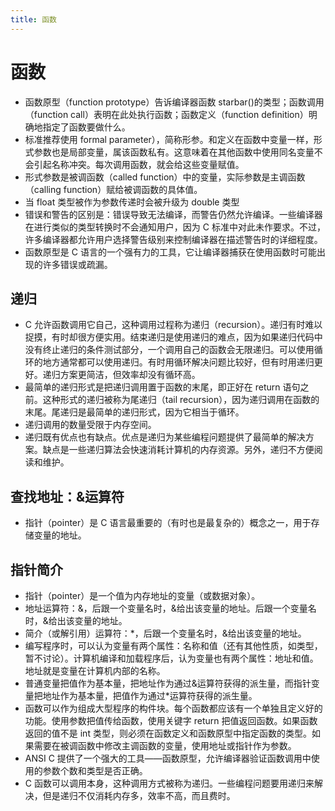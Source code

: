```yaml
---
title: 函数
---
```


# 函数

- 函数原型（function prototype）告诉编译器函数 starbar()的类型；函数调用（function call）表明在此处执行函数；函数定义（function definition）明确地指定了函数要做什么。
- 标准推荐使用 formal parameter），简称形参。和定义在函数中变量一样，形式参数也是局部变量，属该函数私有。这意味着在其他函数中使用同名变量不会引起名称冲突。每次调用函数，就会给这些变量赋值。
- 形式参数是被调函数（called function）中的变量，实际参数是主调函数（calling function）赋给被调函数的具体值。
- 当 float 类型被作为参数传递时会被升级为 double 类型
- 错误和警告的区别是：错误导致无法编译，而警告仍然允许编译。一些编译器在进行类似的类型转换时不会通知用户，因为 C 标准中对此未作要求。不过，许多编译器都允许用户选择警告级别来控制编译器在描述警告时的详细程度。
- 函数原型是 C 语言的一个强有力的工具，它让编译器捕获在使用函数时可能出现的许多错误或疏漏。

## 递归

- C 允许函数调用它自己，这种调用过程称为递归（recursion）。递归有时难以捉摸，有时却很方便实用。结束递归是使用递归的难点，因为如果递归代码中没有终止递归的条件测试部分，一个调用自己的函数会无限递归。可以使用循环的地方通常都可以使用递归。有时用循环解决问题比较好，但有时用递归更好。递归方案更简洁，但效率却没有循环高。
- 最简单的递归形式是把递归调用置于函数的末尾，即正好在 return 语句之前。这种形式的递归被称为尾递归（tail recursion），因为递归调用在函数的末尾。尾递归是最简单的递归形式，因为它相当于循环。
- 递归调用的数量受限于内存空间。
- 递归既有优点也有缺点。优点是递归为某些编程问题提供了最简单的解决方案。缺点是一些递归算法会快速消耗计算机的内存资源。另外，递归不方便阅读和维护。

## 查找地址：&运算符

- 指针（pointer）是 C 语言最重要的（有时也是最复杂的）概念之一，用于存储变量的地址。

## 指针简介

- 指针（pointer）是一个值为内存地址的变量（或数据对象）。
- 地址运算符：&，后跟一个变量名时，&给出该变量的地址。后跟一个变量名时，&给出该变量的地址。
- 简介（或解引用）运算符：\*，后跟一个变量名时，&给出该变量的地址。
- 编写程序时，可以认为变量有两个属性：名称和值（还有其他性质，如类型，暂不讨论）。计算机编译和加载程序后，认为变量也有两个属性：地址和值。地址就是变量在计算机内部的名称。
- 普通变量把值作为基本量，把地址作为通过&运算符获得的派生量，而指针变量把地址作为基本量，把值作为通过\*运算符获得的派生量。
- 函数可以作为组成大型程序的构件块。每个函数都应该有一个单独且定义好的功能。使用参数把值传给函数，使用关键字 return 把值返回函数。如果函数返回的值不是 int 类型，则必须在函数定义和函数原型中指定函数的类型。如果需要在被调函数中修改主调函数的变量，使用地址或指针作为参数。
- ANSI C 提供了一个强大的工具——函数原型，允许编译器验证函数调用中使用的参数个数和类型是否正确。
- C 函数可以调用本身，这种调用方式被称为递归。一些编程问题要用递归来解决，但是递归不仅消耗内存多，效率不高，而且费时。
